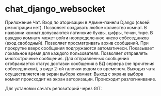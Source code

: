 # chat_django_websocket
Приложение Чат. Вход по аторизации в Админ-панели Django (своей резистрации нет). 
Позволяет создавать любое колиество комнат. В названии комнат допускаются латинские буквы, цифры, точки, тире.
В важдую комнату может войти неопределенное число собеседников (вход свободный).
Позволяет просматривать архив сообщений. При прокрутке вверх сообщения подгружаются автоматичеси.
Показывает локальное время для каждого пользователя. 
Позволяет отправлять многострочные сообщения.
Для отправленных сообщений отображается статус доставки сообщения в БД сервера (не прочтения собеседником), в виде 2-ой галочки рядом со временем.
Выходиз чата осуществляется на экран выбора комнат. Выход с экрана выбора комнат происходит на экран авторизации. Происходит разлогинивание.

Для установки сачать репозиторий через GIT:
